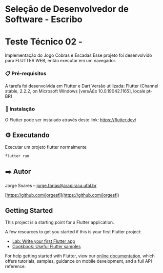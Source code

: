 # Seleção de Desenvolvedor de Software - Escribo
# Teste Técnico 02 - 
Implementação do Jogo Cobras e Escadas
Esse projeto foi desenvolvido para FLUTTER WEB, então executar em um navegador.
### 📋 Pré-requisitos
A tarefa foi desenvolvida em Flutter e Dart 
Versão utilizada: Flutter (Channel stable, 2.2.2, on Microsoft Windows [versÃ£o 10.0.19042.1165], locale pt-BR)

### 🔧 Instalação
O Flutter pode ser instalado através deste link: https://flutter.dev/

## ⚙️ Executando
Executar um projeto flutter normalmente
```
flutter run
```


## ✒️ Autor
Jorge Soares – jorge.farias@arapiraca.ufal.br

[https://github.com/jorgesfj](https://github.com/jorgesfj)

## Getting Started

This project is a starting point for a Flutter application.

A few resources to get you started if this is your first Flutter project:

- [Lab: Write your first Flutter app](https://flutter.dev/docs/get-started/codelab)
- [Cookbook: Useful Flutter samples](https://flutter.dev/docs/cookbook)

For help getting started with Flutter, view our
[online documentation](https://flutter.dev/docs), which offers tutorials,
samples, guidance on mobile development, and a full API reference.
